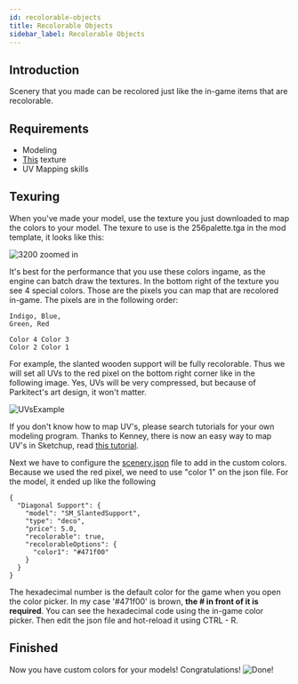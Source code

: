 ```yaml
---
id: recolorable-objects
title: Recolorable Objects
sidebar_label: Recolorable Objects
---
```


Introduction
------------
Scenery that you made can be recolored just like the in-game items that are recolorable.

Requirements
------------
- Modeling
- [This](https://github.com/ParkitectNexus/CustomSceneryModTemplate/raw/master/256palette.tga) texture
- UV Mapping skills

Texuring
--------
When you've made your model, use the texture you just downloaded to map the colors to your model. The texure to use is the 256palette.tga in the mod template, it looks like this: 

![3200 zoomed in](http://i.imgur.com/Q1SSCiJ.png)

It's best for the performance that you use these colors ingame, as the engine can batch draw the textures. In the bottom right of the texture you see 4 special colors. Those are the pixels you can map that are recolored in-game. The pixels are in the following order:

    Indigo, Blue,
    Green, Red

    Color 4 Color 3
    Color 2 Color 1

For example, the slanted wooden support will be fully recolorable. Thus we will set all UVs to the red pixel on the bottom right corner like in the following image. Yes, UVs will be very compressed, but because of Parkitect's art design, it won't matter.

![UVsExample](http://i.imgur.com/BhTducf.png)

If you don't know how to map UV's, please search tutorials for your own modeling program. Thanks to Kenney, there is now an easy way to map UV's in Sketchup, read [this tutorial](Recoloring-in-sketchup).

Next we have to configure the [scenery.json](configuring-scenery.json) file to add in the custom colors. Because we used the red pixel, we need to use "color 1" on the json file. For the model, it ended up like the following

    {
      "Diagonal Support": {
        "model": "SM_SlantedSupport",
        "type": "deco",
        "price": 5.0,
        "recolorable": true,
        "recolorableOptions": {
          "color1": "#471f00"
        }
      }
    }

The hexadecimal number is the default color for the game when you open the color picker. In my case '#471f00' is brown, **the # in front of it is required**. You can see the hexadecimal code using the in-game color picker. Then edit the json file and hot-reload it using CTRL - R.

Finished
--------
Now you have custom colors for your models! Congratulations!
![Done!](http://i.imgur.com/A0OGysD.png)
